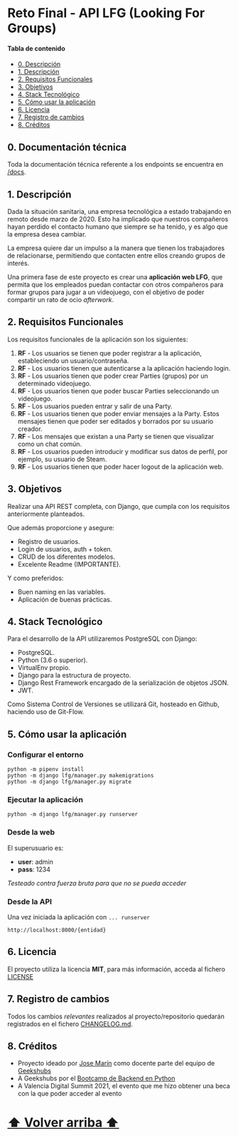 # Reto Final - API LFG (Looking For Groups) #

#### Tabla de contenido

- [0. Descripción](#0-descripción)
- [1. Descripción](#1-descripción)
- [2. Requisitos Funcionales](#2-requisitos-funcionales)
- [3. Objetivos](#3-objetivos)
- [4. Stack Tecnológico](#4-stack-tecnológico)
- [5. Cómo usar la aplicación](#5-cómo-usar-la-aplicación)
- [6. Licencia](#6-licencia)
- [7. Registro de cambios](#7-registro-de-cambios)
- [8. Créditos](#8-créditos)

## 0. Documentación técnica

Toda la documentación técnica referente a los endpoints se encuentra en [/docs](./docs).

## 1. Descripción

Dada la situación sanitaria, una empresa tecnológica a estado trabajando en remoto desde marzo de 2020. Esto ha implicado que nuestros compañeros hayan perdido el contacto humano que siempre se ha tenido, y es algo que la empresa desea cambiar.

La empresa quiere dar un impulso a la manera que tienen los trabajadores de relacionarse, permitiendo que contacten entre ellos creando grupos de interés.

Una primera fase de este proyecto es crear una **aplicación web LFG**, que permita que los empleados puedan contactar con otros compañeros para formar grupos para jugar a un videojuego, con el objetivo de poder compartir un rato de ocio _afterwork_.

## 2. Requisitos Funcionales

Los requisitos funcionales de la aplicación son los siguientes:

1. **RF** - Los usuarios se tienen que poder registrar a la aplicación, estableciendo un usuario/contraseña.
1. **RF** - Los usuarios tienen que autenticarse a la aplicación haciendo login.
1. **RF** - Los usuarios tienen que poder crear Parties (grupos) por un determinado videojuego.
1. **RF** - Los usuarios tienen que poder buscar Parties seleccionando un videojuego.
1. **RF** - Los usuarios pueden entrar y salir de una Party.
1. **RF** - Los usuarios tienen que poder enviar mensajes a la Party. Estos mensajes tienen que poder ser editados y borrados por su usuario creador.
1. **RF** - Los mensajes que existan a una Party se tienen que visualizar como un chat común.
1. **RF** - Los usuarios pueden introducir y modificar sus datos de perfil, por ejemplo, su usuario de Steam.
1. **RF** - Los usuarios tienen que poder hacer logout de la aplicación web.

## 3. Objetivos

Realizar una API REST completa, con Django, que cumpla con los requisitos anteriormente planteados.

Que además proporcione y asegure:

- Registro de usuarios.
- Login de usuarios, auth + token.
- CRUD de los diferentes modelos.
- Excelente Readme (IMPORTANTE).

Y como preferidos:

- Buen naming en las variables.
- Aplicación de buenas prácticas.

## 4. Stack Tecnológico

Para el desarrollo de la API utilizaremos PostgreSQL con Django:

- PostgreSQL.
- Python (3.6 o superior).
- VirtualEnv propio.
- Django para la estructura de proyecto.
- Django Rest Framework encargado de la serialización de objetos JSON.
- JWT.

Como Sistema Control de Versiones se utilizará Git, hosteado en Github, haciendo uso de Git-Flow.

## 5. Cómo usar la aplicación

### Configurar el entorno

```shell
python -m pipenv install
python -m django lfg/manager.py makemigrations
python -m django lfg/manager.py migrate
```

### Ejecutar la aplicación

```shell
python -m django lfg/manager.py runserver
```

### Desde la web

El superusuario es:

- **user**: admin
- **pass**: 1234

_Testeado contra fuerza bruta para que no se pueda acceder_

### Desde la API

Una vez iniciada la aplicación con `... runserver`

`http://localhost:8000/{entidad}`

## 6. Licencia

El proyecto utiliza la licencia **MIT**, para más información, acceda al fichero [LICENSE](LICENSE)

## 7. Registro de cambios

Todos los cambios _relevantes_ realizados al proyecto/repositorio quedarán registrados en el fichero [CHANGELOG.md](CHANGELOG.md).

## 8. Créditos

- Proyecto ideado por [Jose Marín](https://es.linkedin.com/in/jos%C3%A9-mar%C3%ADn-20013460) como docente parte del equipo de [Geekshubs](https://www.geekshubsacademy.com)
- A Geekshubs por el [Bootcamp de Backend en Python](https://bootcamp.geekshubsacademy.com/online/backend-python/)
- A Valencia Digital Summit 2021, el evento que me hizo obtener una beca con la que poder acceder al evento

# [⬆ Volver arriba ⬆](#reto-final---api-lfg-looking-for-groups)